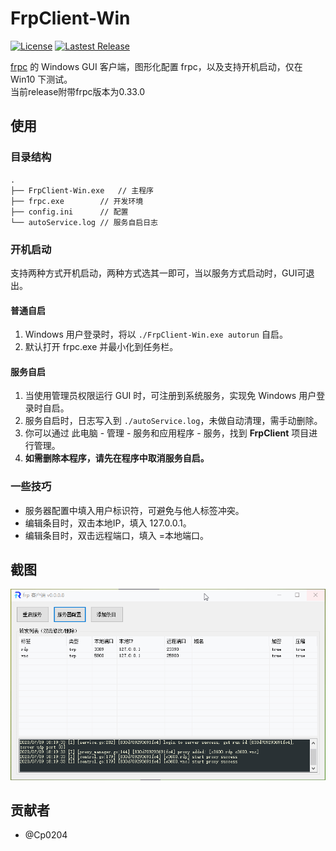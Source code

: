 # FrpClient-Win
[![License](https://img.shields.io/badge/license-ANTI996-green.svg)](https://github.com/codemonkey-m/FrpClient-Win/blob/master/LICENSE)
[![Lastest Release](https://img.shields.io/github/release/codemonkey-m/FrpClient-Win/all.svg)](https://github.com/codemonkey-m/FrpClient-Win/releases)

[frpc](https://github.com/fatedier/frp) 的 Windows GUI 客户端，图形化配置 frpc，以及支持开机启动，仅在 Win10 下测试。  
当前release附带frpc版本为0.33.0


## 使用

### 目录结构
```
.  
├── FrpClient-Win.exe	// 主程序  
├── frpc.exe		// 开发环境  
├── config.ini		// 配置  
└── autoService.log	// 服务自启日志  
```

### 开机启动
支持两种方式开机启动，两种方式选其一即可，当以服务方式启动时，GUI可退出。  

#### 普通自启
1. Windows 用户登录时，将以 `./FrpClient-Win.exe autorun` 自启。
2. 默认打开 frpc.exe 并最小化到任务栏。  

#### 服务自启
1. 当使用管理员权限运行 GUI 时，可注册到系统服务，实现免 Windows 用户登录时自启。  
2. 服务自启时，日志写入到 `./autoService.log`，未做自动清理，需手动删除。  
3. 你可以通过 此电脑 - 管理 - 服务和应用程序 - 服务，找到 **FrpClient** 项目进行管理。  
4. **如需删除本程序，请先在程序中取消服务自启。**  

### 一些技巧
* 服务器配置中填入用户标识符，可避免与他人标签冲突。  
* 编辑条目时，双击本地IP，填入 127.0.0.1。  
* 编辑条目时，双击远程端口，填入 =本地端口。  

## 截图
![主界面](./FrpClient-Win/res/screenshot.gif)


## 贡献者
* @Cp0204  
